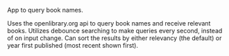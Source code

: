 App to query book names.

Uses the openlibrary.org api to query book names and receive relevant books.
Utilizes debounce searching to make queries every second, instead of on input change.
Can sort the results by either relevancy (the default) or year first published (most recent shown first).
